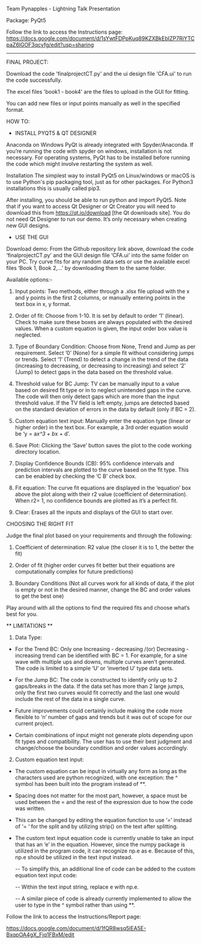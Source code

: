 Team Pynapples - Lightning Talk Presentation

Package: PyQt5

Follow the link to access the Instructions page:
https://docs.google.com/document/d/1sYwtFDPpKuq89KZXBkEbIZP7RiYTCpaZ6lGOF3qcyfg/edit?usp=sharing

---------------------------------------------------------------------------------------------------------------------

FINAL PROJECT:

Download the code 'finalprojectCT.py' and the ui design file 'CFA.ui' to run the code successfully.

The excel files 'book1 - book4' are the files to upload in the GUI for fitting.

You can add new files or input points manually as well in the specified format.


HOW TO:


- INSTALL PYQT5 & QT DESIGNER


Anaconda on Windows
PyQt is already integrated with Spyder/Anaconda. If you’re running the code with spyder on windows, installation is not necessary. For operating systems, PyQt has to be installed before running the code which might involve restarting the system as well.


Installation
The simplest way to install PyQt5 on Linux/windows or macOS is to use Python's pip packaging tool, just as for other packages. For Python3 installations this is usually called pip3.

After installing, you should be able to run python and import PyQt5. Note that if you want to access Qt Designer or Qt Creator you will need to download this from https://qt.io/download [the Qt downloads site]. You do not need Qt Designer to run our demo. It’s only necessary when creating new GUI designs.


- USE THE GUI


Download demo: 
From the Github repository link above, download the code ‘finalprojectCT.py’ and the GUI design file ‘CFA.ui’ into the same folder on your PC. Try curve fits for any random data sets or use the available excel files ‘Book 1, Book 2,…’ by downloading them to the same folder.


Available options:-

1. Input points: Two methods, either through a .xlsx file upload with the x and y points in the first 2 columns, or manually entering points in the text box in x, y format.

2. Order of fit: Choose from 1-10. It is set by default to order ‘1’ (linear). Check to make sure these boxes are always populated with the desired values. When a custom equation is given, the input order box value is neglected.

3. Type of Boundary Condition: Choose from None, Trend and Jump as per requirement. Select ‘0’ (None) for a simple fit without considering jumps or trends. Select ‘1’ (Trend) to detect a change in the trend of the data (increasing to decreasing, or decreasing to increasing) and select ‘2’ (Jump) to detect gaps in the data based on the threshold value.

4. Threshold value for BC Jump: TV can be manually input to a value based on desired fit type or in to neglect unintended gaps in the curve. The code will then only detect gaps which are more than the input threshold value. If the TV field is left empty, jumps are detected based on the standard deviation of errors in the data by default (only if BC = 2).

5. Custom equation text input: Manually enter the equation type (linear or higher order) in the text box. For example, a 3rd order equation would be ‘y = a*x^3 + b*x + d’.

6. Save Plot: Clicking the ‘Save’ button saves the plot to the code working directory location.

7. Display Confidence Bounds (CB): 95% confidence intervals and prediction intervals are plotted to the curve based on the fit type. This can be enabled by checking the ‘C B’ check box.

8. Fit equation: The curve fit equations are displayed in the ‘equation’ box above the plot along with their r2 value (coefficient of determination). When r2= 1, no confidence bounds are plotted as it’s a perfect fit.

9. Clear: Erases all the inputs and displays of the GUI to start over.



CHOOSING THE RIGHT FIT

Judge the final plot based on your requirements and through the following:

1. Coefficient of determination: R2 value (the closer it is to 1, the better the fit)

2. Order of fit (higher order curves fit better but their equations are computationally complex for future predictions)

3. Boundary Conditions (Not all curves work for all kinds of data, if the plot is empty or not in the desired manner, change the BC and order values to get the best one)

Play around with all the options to find the required fits and choose what’s best for you.


** LIMITATIONS **


1. Data Type:

- For the Trend BC: Only one Increasing - decreasing /(or) Decreasing - increasing trend can be identified with BC = 1. For example, for a sine wave with multiple ups and downs, multiple curves aren’t generated. The code is limited to a simple ‘U’ or ‘inverted U’ type data sets.

- For the Jump BC: The code is constructed to identify only up to 2 gaps/breaks in the data. If the data set has more than 2 large jumps, only the first two curves would fit correctly and the last one would include the rest of the data in a single curve.

- Future improvements could certainly include making the code more flexible to ‘n’ number of gaps and trends but it was out of scope for our current project.

- Certain combinations of input might not generate plots depending upon fit types and compatibility. The user has to use their best judgment and change/choose the boundary condition and order values accordingly.

2. Custom equation text input:

- The custom equation can be input in virtually any form as long as the characters used are python recognized, with one exception: the ^ symbol has been built into the program instead of **.

- Spacing does not matter for the most part, however, a space must be used between the = and the rest of the expression due to how the code was written. 

- This can be changed by editing the equation function to use ‘=’ instead of ‘= ‘ for the split and by utilizing strip() on the text after splitting.

- The custom text input equation code is currently unable to take an input that has an ‘e’ in the equation. However, since the numpy package is utilized in the program code, it can recognize np.e as e. Because of this, np.e should be utilized in the text input instead.

  -- To simplify this, an additional line of code can be added to the custom equation text input code:

  -- Within the text input string, replace e with np.e.

  -- A similar piece of code is already currently implemented to allow the user to type in the ^ symbol rather than using **.


Follow the link to access the Instructions/Report page:

https://docs.google.com/document/d/1fQR8wsq5lEA5E-BxqpOA4gX_Fjq1FBxM/edit


